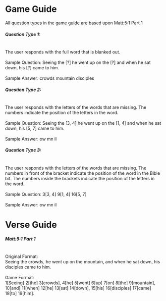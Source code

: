 # Game Guide

All question types in the game guide are based upon Matt:5:1 Part 1

##### Question Type 1:
<br>
The user responds with the full word that is blanked out.
<br>
<br>
Sample Question: Seeing the [?] he went up on the [?] and when he sat down, his [?] came to him.
<br>
<br>
Sample Answer: crowds mountain disciples

##### Question Type 2:
<br>
The user responds with the letters of the words that are missing. The numbers indicate the position of the letters in the word.
<br>
<br>
Sample Question: Seeing the [3, 4] he went up on the [1, 4] and when he sat down, his [5, 7] came to him.
<br>
<br>
Sample Answer: ow mn il

##### Question Type 3:
<br>
The user responds with the letters of the words that are missing. The numbers in front of the bracket indicate the position of the word in the Bible bit. The numbers inside the brackets indicate the position of the letters in the word.
<br>
<br>
Sample Question: 3[3, 4]  9[1, 4]  16[5, 7]
<br>
<br>
Sample Answer: ow mn il

# Verse Guide
##### Matt:5:1 Part 1
<br>
Original Format:
<br>
Seeing the crowds, he went up on the mountain, and when he sat down, his disciples came to him.
<br>
<br>
Game Format:
<br>
1[Seeing] 2[the] 3[crowds], 4[he] 5[went] 6[up] 7[on] 8[the] 9[mountain], 10[and] 11[when] 12[he] 13[sat] 14[down], 15[his] 16[disciples] 17[came] 18[to] 19[him].
